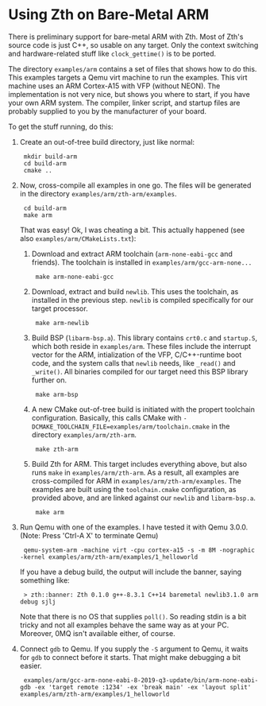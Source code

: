 # Using Zth on Bare-Metal ARM

There is preliminary support for bare-metal ARM with Zth.
Most of Zth's source code is just C++, so usable on any target.
Only the context switching and hardware-related stuff like `clock_gettime()` is to be ported.

The directory `examples/arm` contains a set of files that shows how to do this.
This examples targets a Qemu virt machine to run the examples.
This virt machine uses an ARM Cortex-A15 with VFP (without NEON).
The implementation is not very nice, but shows you where to start, if you have your own ARM system.
The compiler, linker script, and startup files are probably supplied to you by the manufacturer of your board.

To get the stuff running, do this:

1. Create an out-of-tree build directory, just like normal:

		mkdir build-arm
		cd build-arm
		cmake ..

2. Now, cross-compile all examples in one go.
	The files will be generated in the directory `examples/arm/zth-arm/examples`.

		cd build-arm
		make arm

	That was easy!
	Ok, I was cheating a bit. This actually happened (see also `examples/arm/CMakeLists.txt`):

	1. Download and extract ARM toolchain (`arm-none-eabi-gcc` and friends).
		The toolchain is installed in `examples/arm/gcc-arm-none...`

			make arm-none-eabi-gcc
	
	2. Download, extract and build `newlib`.
		This uses the toolchain, as installed in the previous step.
		`newlib` is compiled specifically for our target processor.

			make arm-newlib
	
	3. Build BSP (`libarm-bsp.a`).
		This library contains `crt0.c` and `startup.S`, which both reside in `examples/arm`.
		These files include the interrupt vector for the ARM, intialization of the VFP, C/C++-runtime boot code, and the system calls that `newlib` needs, like `_read()` and `_write()`.
		All binaries compiled for our target need this BSP library further on.

			make arm-bsp

	4. A new CMake out-of-tree build is initiated with the propert toolchain configuration.
		Basically, this calls CMake with `-DCMAKE_TOOLCHAIN_FILE=examples/arm/toolchain.cmake` in the directory `examples/arm/zth-arm`.

			make zth-arm

	5. Build Zth for ARM. This target includes everything above, but also runs `make` in `examples/arm/zth-arm`.
		As a result, all examples are cross-compiled for ARM in `examples/arm/zth-arm/examples`.
		The examples are built using the `toolchain.cmake` configuration, as provided above, and are linked against our `newlib` and `libarm-bsp.a`.
		
			make arm

3. Run Qemu with one of the examples.
	I have tested it with Qemu 3.0.0.
	(Note: Press 'Ctrl-A X' to terminate Qemu)

		qemu-system-arm -machine virt -cpu cortex-a15 -s -m 8M -nographic -kernel examples/arm/zth-arm/examples/1_helloworld

	If you have a debug build, the output will include the banner, saying something like:

		> zth::banner: Zth 0.1.0 g++-8.3.1 C++14 baremetal newlib3.1.0 arm debug sjlj

	Note that there is no OS that supplies `poll()`. So reading stdin is a bit tricky and not all examples behave the same way as at your PC.
	Moreover, 0MQ isn't available either, of course.

4. Connect `gdb` to Qemu. If you supply the `-S` argument to Qemu, it waits for `gdb` to connect before it starts.
	That might make debugging a bit easier.

		examples/arm/gcc-arm-none-eabi-8-2019-q3-update/bin/arm-none-eabi-gdb -ex 'target remote :1234' -ex 'break main' -ex 'layout split' examples/arm/zth-arm/examples/1_helloworld

